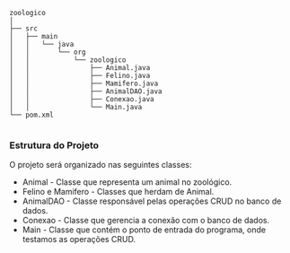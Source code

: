 ````
zoologico
│
├── src
│   ├── main
│   │   └── java
│   │       └── org
│   │           └── zoologico
│   │               ├── Animal.java
│   │               ├── Felino.java
│   │               ├── Mamifero.java
│   │               ├── AnimalDAO.java
│   │               ├── Conexao.java
│   │               └── Main.java
└── pom.xml


````


### Estrutura do Projeto
O projeto será organizado nas seguintes classes:

- Animal - Classe que representa um animal no zoológico.
- Felino e Mamifero - Classes que herdam de Animal.
- AnimalDAO - Classe responsável pelas operações CRUD no banco de dados.
- Conexao - Classe que gerencia a conexão com o banco de dados.
- Main - Classe que contém o ponto de entrada do programa, onde testamos as operações CRUD.